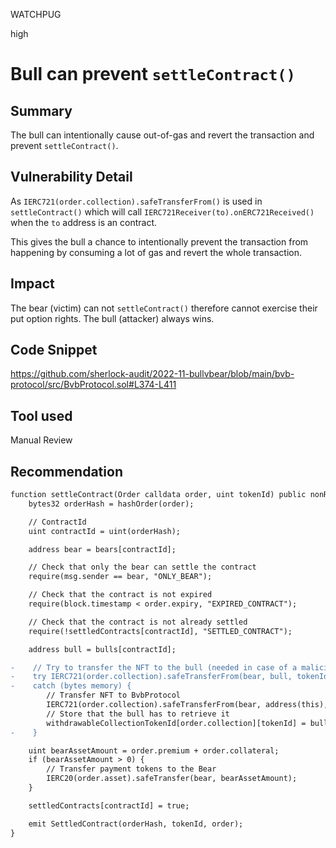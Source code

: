 WATCHPUG

high

# Bull can prevent `settleContract()`

## Summary

The bull can intentionally cause out-of-gas and revert the transaction and prevent `settleContract()`.

## Vulnerability Detail

As `IERC721(order.collection).safeTransferFrom()` is used in `settleContract()` which will call `IERC721Receiver(to).onERC721Received()` when the `to` address is an contract. 

This gives the bull a chance to intentionally prevent the transaction from happening by consuming a lot of gas and revert the whole transaction.

## Impact

The bear (victim) can not `settleContract()` therefore cannot exercise their put option rights. The bull (attacker) always wins.

## Code Snippet

https://github.com/sherlock-audit/2022-11-bullvbear/blob/main/bvb-protocol/src/BvbProtocol.sol#L374-L411


## Tool used

Manual Review

## Recommendation

```diff
function settleContract(Order calldata order, uint tokenId) public nonReentrant {
    bytes32 orderHash = hashOrder(order);

    // ContractId
    uint contractId = uint(orderHash);

    address bear = bears[contractId];

    // Check that only the bear can settle the contract
    require(msg.sender == bear, "ONLY_BEAR");

    // Check that the contract is not expired
    require(block.timestamp < order.expiry, "EXPIRED_CONTRACT");

    // Check that the contract is not already settled
    require(!settledContracts[contractId], "SETTLED_CONTRACT");

    address bull = bulls[contractId];

-    // Try to transfer the NFT to the bull (needed in case of a malicious bull that block transfers)
-    try IERC721(order.collection).safeTransferFrom(bear, bull, tokenId) {}
-    catch (bytes memory) {
        // Transfer NFT to BvbProtocol
        IERC721(order.collection).safeTransferFrom(bear, address(this), tokenId);
        // Store that the bull has to retrieve it
        withdrawableCollectionTokenId[order.collection][tokenId] = bull;
-    }

    uint bearAssetAmount = order.premium + order.collateral;
    if (bearAssetAmount > 0) {
        // Transfer payment tokens to the Bear
        IERC20(order.asset).safeTransfer(bear, bearAssetAmount);
    }

    settledContracts[contractId] = true;

    emit SettledContract(orderHash, tokenId, order);
}
```